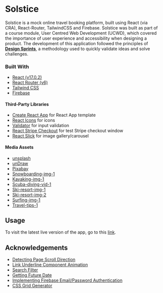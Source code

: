 # Solstice
Solstice is a mock online travel booking platform, built using React (via CRA), React-Router, TailwindCSS and Firebase.
Solstice was built as part of a course module, User Centred Web Development (UCWD),
which covered the importance of user experience and accessibility when designing a product. 
The development of this application followed the principles of [**Design Sprints**](https://www.thesprintbook.com/the-design-sprint), a methodology used to quickly validate ideas and solve challenges.

### Built With
  - [React (v17.0.2)](https://reactjs.org/)
  - [React Router (v6)](https://v5.reactrouter.com/web/guides/quick-start)
  - [Tailwind CSS](https://tailwindcss.com/)
  - [Firebase](https://firebase.google.com/)
  
#### Third-Party Libraries
  - [Create React App](https://create-react-app.dev/docs/getting-started/) for React App template
  - [React Icons](https://react-icons.github.io/react-icons) for icons
  - [Validator](https://www.npmjs.com/package/validator) for input validation
  - [React Stripe Checkout](https://www.npmjs.com/package/react-stripe-checkout) for test Stripe checkout window
  - [React Slick](https://www.npmjs.com/package/react-slick) for image gallery/carousel

#### Media Assets
  - [unsplash](https://unsplash.com/)
  - [unDraw](https://undraw.co/)
  - [Pixabay](https://pixabay.com/)
  - [Snowboarding-img-1](https://unsplash.com/@phodskins)
  - [Kayaking-img-1](https://unsplash.com/@raouldp)
  - [Scuba-diving-vid-1](https://pixabay.com/videos/scuba-diving-diving-sport-water-699/)
  - [Ski-resort-img-1](https://unsplash.com/@joanoger)
  - [Ski-resort-img-2](https://unsplash.com/@alainwong)
  - [Surfing-img-1](https://unsplash.com/@arstyy)
  - [Travel-tips-1](https://unsplash.com/@anniespratt)

## Usage
To visit the latest live version of the app, go to this [link](https://ucwd-solstice.netlify.app/).

## Acknowledgements
  - [Detecting Page Scroll Direction](https://stackoverflow.com/questions/62497110/detect-scroll-direction-in-react-js)
  - [Link Underline Component Animation](https://www.30secondsofcode.org/css/s/hover-underline-animation)
  - [Search Filter](https://www.youtube.com/watch?v=mZvKPtH9Fzo)
  - [Getting Future Date](https://flaviocopes.com/how-to-get-tomorrow-date-javascript/)
  - [Implementing Firebase Email/Password Authentication](https://www.youtube.com/watch?v=_Kv965pA-j8)
  - [CSS Grid Generator](https://grid.layoutit.com/)
